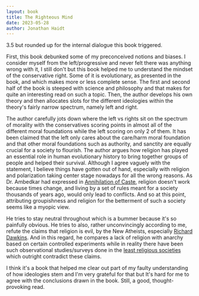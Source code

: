 ```yaml
---
layout: book
title: The Righteous Mind
date: 2023-05-28
author: Jonathan Haidt
---
```


3.5 but rounded up for the internal dialogue this book triggered.

First, this book debunked some of my preconceived notions and biases. I consider myself from the left/progressive and never felt there was anything wrong with it, I still don't but this book helped me to understand the mindset of the conservative right. Some of it is evolutionary, as presented in the book, and which makes more or less complete sense. The first and second half of the book is steeped with science and philosophy and that makes for quite an interesting read on such a topic. Then, the author develops his own theory and then allocates slots for the different ideologies within the theory's fairly narrow spectrum, namely left and right.

The author carefully jots down where the left vs rights sit on the spectrum of morality with the conservatives scoring points in almost all of the different moral foundations while the left scoring on only 2 of them. It has been claimed that the left only cares about the care/harm moral foundation and that other moral foundations such as authority, and sanctity are equally crucial for a society to flourish. The author argues how religion has played an essential role in human evolutionary history to bring together groups of people and helped their survival. Although I agree vaguely with the statement, I believe things have gotten out of hand, especially with religion and polarization taking center stage nowadays for all the wrong reasons. As Dr. Ambedkar had expressed in [Annihilation of Caste](/reading/annihilation-of-caste), religion doesn't work because times change, and living by a set of rules meant for a society thousands of years ago, would only lead to conflicts. And so at this point, attributing groupishness and religion for the betterment of such a society seems like a myopic view.

He tries to stay neutral throughout which is a bummer because it's so painfully obvious. He tries to also, rather unconvincingly according to me, refute the claims that religion is evil, by the New Atheists, especially [Richard Dawkins](/reading/the-god-delusion). And in this regard, he compares a lack of religion with anarchy based on certain controlled experiments while in reality there have been such observational studies/surveys done in the [least religious societies](/reading/society-without-god) which outright contradict these claims.

I think it's a book that helped me clear out part of my faulty understanding of how ideologies stem and I'm very grateful for that but It's hard for me to agree with the conclusions drawn in the book. Still, a good, thought-provoking read.
